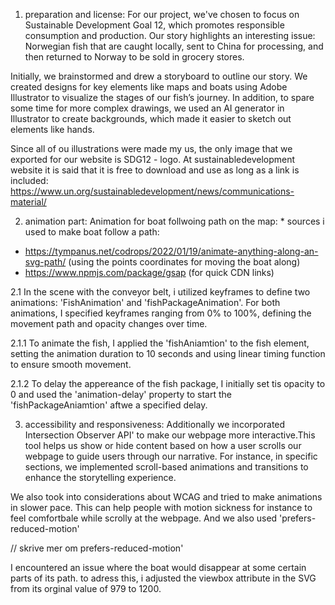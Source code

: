 1. preparation and license: 
For our project, we've chosen to focus on Sustainable Development Goal 12, which promotes responsible consumption and production. Our story highlights an interesting issue: Norwegian fish that are caught locally, sent to China for processing, and then returned to Norway to be sold in grocery stores.

Initially, we brainstormed and drew a storyboard to outline our story. We created designs for key elements like maps and boats using Adobe Illustrator to visualize the stages of our fish’s journey. In addition, to spare some time for more complex drawings, we used an AI generator in Illustrator to create backgrounds, which made it easier to sketch out elements like hands.

Since all of ou illustrations were made my us, the only image that we exported for our website is SDG12 - logo. At sustainabledevelopment website it is said that it is free to download and use as long as a link is included: https://www.un.org/sustainabledevelopment/news/communications-material/

2. animation part: 
Animation for boat follwoing path on the map: * sources i used to make boat follow a path: 
- https://tympanus.net/codrops/2022/01/19/animate-anything-along-an-svg-path/ (using the points coordinates for moving the boat along)
- https://www.npmjs.com/package/gsap (for quick CDN links)

2.1 In the scene with the conveyor belt, i utilized keyframes to define two animations: 'FishAnimation' and 'fishPackageAnimation'. For both animations, I specified keyframes ranging from 0% to 100%, defining the movement path and opacity changes over time. 

2.1.1 To animate the fish, I applied the 'fishAniamtion' to the fish element, setting the animation duration to 10 seconds and using linear timing function to ensure smooth movement. 

2.1.2 To delay the appereance of the fish package, I initially set tis opacity to 0 and used the 'animation-delay' property to start the 'fishPackageAniamtion' aftwe a specified delay. 


3. accessibility and responsiveness:
Additionally we incorporated Intersection Observer API' to make our webpage more interactive.This tool helps us show or hide content based on how a user scrolls
our webpage to guide users through our narrative. For instance, in specific sections, we implemented scroll-based animations and transitions to enhance the storytelling experience. 

We also took into considerations about WCAG and tried to make animations in slower pace. This can help people with motion sickness for instance to feel comfortbale while scrolly at the webpage. And we also used 'prefers-reduced-motion' 

// skrive mer om prefers-reduced-motion'

I encountered an issue where the boat would disappear at some certain parts of its path. to adress this, i adjusted the viewbox attribute in the SVG from its orginal value of 979 to 1200. 


